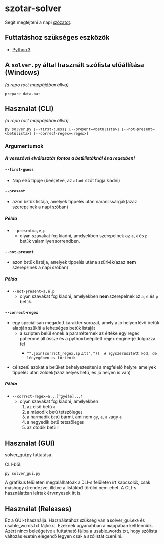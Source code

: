 # szotar-solver

Segít megfejteni a napi [szózatot](https://szozat.miklosdanka.com/).

## Futtatáshoz szükséges eszközök

- [Python 3](https://www.python.org/ftp/python/3.10.4/python-3.10.4-amd64.exe)

## A `solver.py` által használt szólista előállítása (Windows)
*(a repo root mappájában állva)*
```
prepare_data.bat
```

## Használat (CLI)
*(a repo root mappájában állva)*
```
py solver.py [--first-guess] [--present=<betűlista>] [--not-present=<betűlista>] [--correct-regex=<regex>]
```

### Argumentumok
##### A vesszővel elválasztás fontos a betűlistáknál és a regexben!

#### `--first-guess`
  - Nap első tippje (beégetve, az `alant` szót fogja kiadni)

#### `--present`
  - azon betűk listája, amelyek tippelés után narancssárgák(azaz szerepelnek a napi szóban)

##### Példa
  - `--present=a,é,p`
    - olyan szavakat fog kiadni, amelyekben szerepelnek az `a`, `é` és `p` betűk valamilyen sorrendben.

#### `--not-present`
  - azon betűk listája, amelyek tippelés utána szürkék(azaz **nem** szerepelnek a napi szóban)

##### Példa
  - `--not-present=a,é,p`
    - olyan szavakat fog kiadni, amelyekben **nem** szerepelnek az `a`, `é` és `p` betűk.

#### `--correct-regex`
  - egy speciálisan megadott karakter-sorozat, amely a jó helyen lévő betűk alapján szűkíti a lehetséges betűk listáját
    - a scripten belül ennek a paraméternek az értéke egy regex patternné áll össze és a python beépített regex
        engine-je dolgozza fel
      - ```
        "".join(correct_regex.split(","))  # egyszerűsített kód, de lényegében ez történik
        ```
  - célszerű azokat a betűket behelyettesíteni a megfelelő helyre, amelyek tippelés után zöldek(azaz helyes betű, és jó helyen is van)

##### Példa
  - `--correct-regex=a,.,[^gyéáe],.,f`
    - olyan szavakat fog kiadni, amelyekben
      1. az első betű `a`
      2. a második betű tetszőleges
      3. a harmadik betű bármi, ami nem `gy`, `é`, `á` vagy `e`
      4. a negyedik betű tetszőleges
      5. az ötödik betű `f`

## Használat (GUI)
solver_gui.py futtatása.

CLI-ből:
```
py solver_gui.py
```

A grafikus felületen megtalálhatóak a CLI-s felületen írt kapcsolók, csak máshogy elrendezve, illetve a listákból
törölni nem lehet. A CLI-s használatban leírtak érvényesek itt is.

## Használat (Releases)
Ez a GUI-t használja. Használatához szükség van a solver_gui.exe és usable_words.txt fájlokra. Ezeknek ugyanabban a
mappában kell lenniük. Azért nincs beleégetve a futtatható fájlba a usable_words.txt, hogy szólista változás esetén
elegendő legyen csak a szólistát cserélni.
